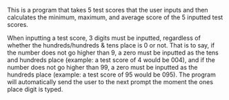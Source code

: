 This is a program that takes 5 test scores that the user inputs and then calculates the minimum, maximum, and average score of the 5 inputted test scores.

When inputting a test score, 3 digits must be inputted, regardless of whether the hundreds/hundreds & tens place is 0 or not. That is to say, if the number does not go higher than 9, a zero must be inputted as the tens and hundreds place (example: a test score of 4 would be 004), and if the number does not go higher than 99, a zero must be inputted as the hundreds place (example: a test score of 95 would be 095). The program will automatically send the user to the next prompt the moment the ones place digit is typed.

